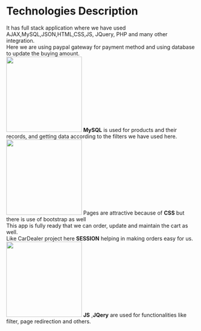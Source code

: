 # Technologies Description


It has full stack application where we have used AJAX,MySQL,JSON,HTML,CSS,JS, JQuery, PHP and
many other integration.<br/>
Here we are using paypal gateway for payment method and using database to update the buying
amount.<br/>
<img src="https://github.com/sagarwipro/sagarwipro.github.io/blob/master/images/mysql.png" width="200">
**MySQL** is used for products and their records, and getting data according to the filters we have used here.<br/>
<img src="https://github.com/sagarwipro/sagarwipro.github.io/blob/master/images/css.png" width="200"> Pages are attractive because of **CSS** but there is use of bootstrap as well<br/>
This app is fully ready that we can order, update and maintain the cart as well. <br/>
Like CarDealer project here **SESSION** helping in making orders easy for us.
<img src="https://github.com/sagarwipro/sagarwipro.github.io/blob/master/images/js.jpg" width="200"> **JS** ,**JQery** are used for functionalities like filter, page redirection and others.<br/>
